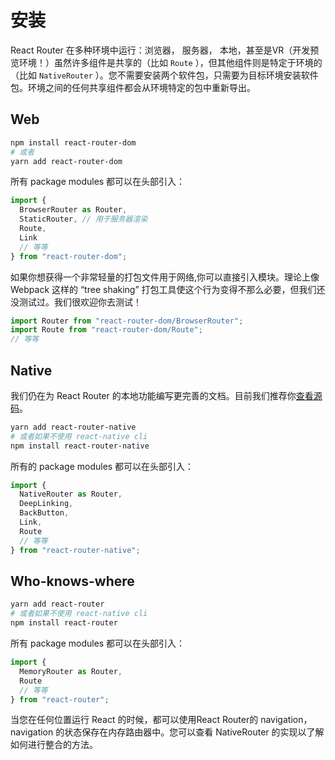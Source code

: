 # 安装

React Router 在多种环境中运行：浏览器， 服务器， 本地，甚至是VR（开发预览环境！）虽然许多组件是共享的（比如 `Route` ），但其他组件则是特定于环境的（比如 `NativeRouter` ）。您不需要安装两个软件包，只需要为目标环境安装软件包。环境之间的任何共享组件都会从环境特定的包中重新导出。

## Web

```bash
npm install react-router-dom
# 或者
yarn add react-router-dom
```

所有 package modules 都可以在头部引入：

```js
import {
  BrowserRouter as Router,
  StaticRouter, // 用于服务器渲染
  Route,
  Link
  // 等等
} from "react-router-dom";
```

如果你想获得一个非常轻量的打包文件用于网络,你可以直接引入模块。理论上像 Webpack 这样的 “tree shaking” 打包工具使这个行为变得不那么必要，但我们还没测试过。我们很欢迎你去测试！

```js
import Router from "react-router-dom/BrowserRouter";
import Route from "react-router-dom/Route";
// 等等
```

## Native

我们仍在为 React Router 的本地功能编写更完善的文档。目前我们推荐你[查看源码](https://github.com/ReactTraining/react-router/tree/v4/packages/react-router-native)。

```bash
yarn add react-router-native
# 或者如果不使用 react-native cli
npm install react-router-native
```

所有的 package modules 都可以在头部引入：

```js
import {
  NativeRouter as Router,
  DeepLinking,
  BackButton,
  Link,
  Route
  // 等等
} from "react-router-native";
```

## Who-knows-where

```bash
yarn add react-router
# 或者如果不使用 react-native cli
npm install react-router
```

所有 package modules 都可以在头部引入：

```js
import {
  MemoryRouter as Router,
  Route
  // 等等
} from "react-router";
```

当您在任何位置运行 React 的时候，都可以使用React Router的 navigation，navigation 的状态保存在内存路由器中。您可以查看 NativeRouter 的实现以了解如何进行整合的方法。
